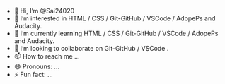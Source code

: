 - 👋 Hi, I’m @Sai24020
- 👀 I’m interested in  HTML / CSS / Git-GitHub / VSCode / AdopePs and Audacity.
- 🌱 I’m currently learning HTML / CSS / Git-GitHub / VSCode / AdopePs and Audacity.
- 💞️ I’m looking to collaborate on Git-GitHub / VSCode .
- 📫 How to reach me ...
- 😄 Pronouns: ...
- ⚡ Fun fact: ...

<!---
Sai24020/Sai24020 is a ✨ special ✨ repository because its `README.md` (this file) appears on your GitHub profile.
You can click the Preview link to take a look at your changes.
--->
